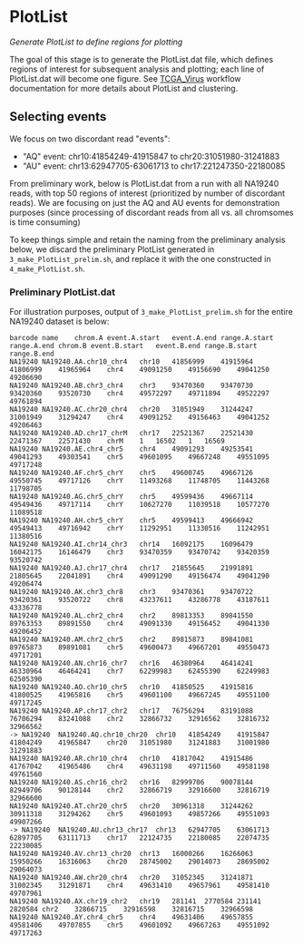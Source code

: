 # PlotList

*Generate PlotList to define regions for plotting*

The goal of this stage is to generate the PlotList.dat file, which defines
regions of interest for subsequent analysis and plotting; each line of PlotList.dat
will become one figure.  See
[TCGA_Virus](https://github.com/ding-lab/BreakPointSurveyor/blob/master/J_PlotList/README.md)
workflow documentation for more details about PlotList and clustering.

## Selecting events

We focus on two discordant read "events":

* "AQ" event: chr10:41854249-41915847	to chr20:31051980-31241883	
* "AU" event: chr13:62947705-63061713	to chr17:221247350-22180085	

From preliminary work, below is PlotList.dat from a run with all NA19240 reads,
with top 50 regions of interest (prioritized by number of discordant reads).
We are focusing on just the AQ and AU events for demonstration purposes (since
processing of discordant reads from all vs. all chromsomes is time consuming)

To keep things simple and retain the naming from the preliminary analysis
below, we discard the preliminary PlotList generated in
`3_make_PlotList_prelim.sh`, and replace it with the one constructed in
`4_make_PlotList.sh`.

### Preliminary PlotList.dat
For illustration purposes, output of `3_make_PlotList_prelim.sh` for the entire NA19240 dataset is below:

```
barcode	name	chrom.A	event.A.start	event.A.end	range.A.start	range.A.end	chrom.B	event.B.start	event.B.end	range.B.start	range.B.end
NA19240	NA19240.AA.chr10_chr4	chr10	41856999	41915964	41806999	41965964	chr4	49091250	49156690	49041250	49206690
NA19240	NA19240.AB.chr3_chr4	chr3	93470360	93470730	93420360	93520730	chr4	49572297	49711894	49522297	49761894
NA19240	NA19240.AC.chr20_chr4	chr20	31051949	31244247	31001949	31294247	chr4	49091252	49156463	49041252	49206463
NA19240	NA19240.AD.chr17_chrM	chr17	22521367	22521430	22471367	22571430	chrM	1	16502	1	16569
NA19240	NA19240.AE.chr4_chr5	chr4	49091293	49253541	49041293	49303541	chr5	49601095	49667248	49551095	49717248
NA19240	NA19240.AF.chr5_chrY	chr5	49600745	49667126	49550745	49717126	chrY	11493268	11748705	11443268	11798705
NA19240	NA19240.AG.chr5_chrY	chr5	49599436	49667114	49549436	49717114	chrY	10627270	11039518	10577270	11089518
NA19240	NA19240.AH.chr5_chrY	chr5	49599413	49666942	49549413	49716942	chrY	11292951	11330516	11242951	11380516
NA19240	NA19240.AI.chr14_chr3	chr14	16092175	16096479	16042175	16146479	chr3	93470359	93470742	93420359	93520742
NA19240	NA19240.AJ.chr17_chr4	chr17	21855645	21991891	21805645	22041891	chr4	49091290	49156474	49041290	49206474
NA19240	NA19240.AK.chr3_chr8	chr3	93470361	93470722	93420361	93520722	chr8	43237611	43286778	43187611	43336778
NA19240	NA19240.AL.chr2_chr4	chr2	89813353	89841550	89763353	89891550	chr4	49091330	49156452	49041330	49206452
NA19240	NA19240.AM.chr2_chr5	chr2	89815873	89841081	89765873	89891081	chr5	49600473	49667201	49550473	49717201
NA19240	NA19240.AN.chr16_chr7	chr16	46380964	46414241	46330964	46464241	chr7	62299983	62455390	62249983	62505390
NA19240	NA19240.AO.chr10_chr5	chr10	41850525	41915816	41800525	41965816	chr5	49601100	49667245	49551100	49717245
NA19240	NA19240.AP.chr17_chr2	chr17	76756294	83191088	76706294	83241088	chr2	32866732	32916562	32816732	32966562
-> NA19240	NA19240.AQ.chr10_chr20	chr10	41854249	41915847	41804249	41965847	chr20	31051980	31241883	31001980	31291883
NA19240	NA19240.AR.chr10_chr4	chr10	41817042	41915486	41767042	41965486	chr4	49631198	49711560	49581198	49761560
NA19240	NA19240.AS.chr16_chr2	chr16	82999706	90078144	82949706	90128144	chr2	32866719	32916600	32816719	32966600
NA19240	NA19240.AT.chr20_chr5	chr20	30961318	31244262	30911318	31294262	chr5	49601093	49857266	49551093	49907266
-> NA19240	NA19240.AU.chr13_chr17	chr13	62947705	63061713	62897705	63111713	chr17	22124735	22180085	22074735	22230085
NA19240	NA19240.AV.chr13_chr20	chr13	16000266	16266063	15950266	16316063	chr20	28745002	29014073	28695002	29064073
NA19240	NA19240.AW.chr20_chr4	chr20	31052345	31241871	31002345	31291871	chr4	49631410	49657961	49581410	49707961
NA19240	NA19240.AX.chr19_chr2	chr19	281141	2770584	231141	2820584	chr2	32866715	32916598	32816715	32966598
NA19240	NA19240.AY.chr4_chr5	chr4	49631406	49657855	49581406	49707855	chr5	49601092	49667263	49551092	49717263
```
